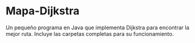 # Mapa-Dijkstra
Un pequeño programa en Java que implementa Dijkstra para encontrar la mejor ruta.
Incluye las carpetas completas para su funcionamiento.
